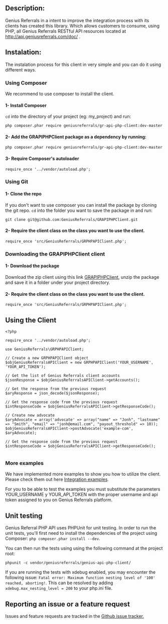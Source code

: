 Description:
------------

Genius Referrals in a intent to improve the integration process with its clients has created this library. 
Which allows customers to consume, using PHP, all Genius Referrals RESTful API resources located at http://api.geniusreferrals.com/doc/ . 

Instalation:
------------

The instalation process for this client in very simple and you can do it using different ways. 

### Using Composer

We recommend to use composer to install the client. 

#### 1- Install Composer

```cd``` into the directory of your project (eg: my_project) and run:

```
php composer.phar require geniusreferrals/gr-api-php-client:dev-master
```

#### 2- Add the GRAPIPHPClient package as a dependency by running: 

```
php composer.phar require geniusreferrals/gr-api-php-client:dev-master
```

#### 3- Require Composer's autoloader

```
require_once '../vendor/autoload.php';
```

### Using Git

#### 1- Clone the repo 

If you don't want to use composer you can install the package by cloning the git repo. 
```cd``` into the folder you want to save the package in and run: 

```
git clone git@github.com:GeniusReferrals/GRAPIPHPClient.git
```

#### 2- Require the client class on the class you want to use the client. 

``` 
require_once 'src/GeniusReferrals/GRPHPAPIClient.php';
```` 

### Downloading the GRAPIPHPClient client

#### 1- Download the package

Download the zip client using this link [GRAPIPHPClient](https://github.com/GeniusReferrals/GRAPIPHPClient/archive/master.zip), 
unzip the package and save it in a folder under your project directory. 

#### 2- Require the client class on the class you want to use the client. 

``` 
require_once 'src/GeniusReferrals/GRPHPAPIClient.php';
```` 

Using the Client
----------------

```
<?php

require_once '../vendor/autoload.php';

use GeniusReferrals\GRPHPAPIClient;

// Create a new GRPHPAPIClient object
$objGeniusReferralsAPIClient = new GRPHPAPIClient('YOUR_USERNAME', 'YOUR_API_TOKEN');

// Get the list of Genius Referrals client accounts
$jsonResponse = $objGeniusReferralsAPIClient->getAccounts();

// Get the response from the previous request
$aryResponse = json_decode($jsonResponse);

// Get the response code from the previous request
$intResponseCode = $objGeniusReferralsAPIClient->getResponseCode();

// Create new advocate
$aryAdvocate = array('advocate' => array("name" => "Jonh", "lastname" => "Smith", "email" => "jonh@email.com", "payout_threshold" => 10));
$objGeniusReferralsAPIClient->postAdvocate('example-com', $aryAdvocate);

// Get the response code from the previous request
$intResponseCode = $objGeniusReferralsAPIClient->getResponseCode();
 
```

### More examples

We have implemented more examples to show you how to utilize the client. Please check them out here [Integration examples](examples.en.md).

For you to be able to test the examples you must substitute the parameters YOUR_USERNAME y YOUR_API_TOKEN 
with the proper username and api token assigned to you on Genius Referrals platform.


Unit testing
------------

Genius Referral PHP API uses PHPUnit for unit testing. In order to run the unit tests, you'll first need to install the dependencies of the project using Composer: ```php composer.phar install --dev```. 

You can then run the tests using using the following command at the project root:
```
phpunit -c vendor/geniusreferrals/genius-api-php-client/
```

If you are running the tests with xdebug enabled, you may encounter the following issue: ```Fatal error: Maximum function nesting level of '100' reached, aborting!```. This can be resolved by adding ```xdebug.max_nesting_level = 200``` to your php.ini file.


Reporting an issue or a feature request
---------------------------------------

Issues and feature requests are tracked in the [Github issue tracker.](https://github.com/GeniusReferrals/GRAPIJavascriptClient/issues)
